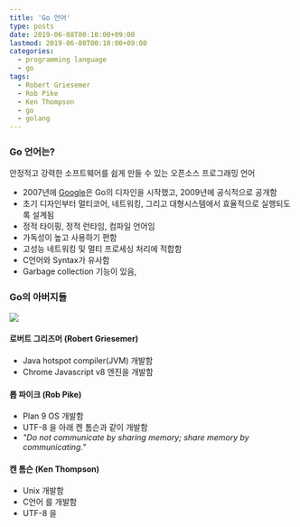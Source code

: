 ```yaml
---
title: 'Go 언어'
type: posts
date: 2019-06-08T00:10:00+09:00
lastmod: 2019-06-08T00:10:00+09:00
categories: 
  - programming language
  - go
tags: 
  - Robert Griesemer
  - Rob Pike
  - Ken Thompson
  - go
  - golang
---
```


### Go 언어는?

안정적고 강력한 소프트웨어를 쉽게 만들 수 있는 오픈소스 프로그래밍 언어   

* 2007년에 [Google](https://google.com)은 Go의 디자인을 시작했고, 2009년에 공식적으로 공개함
* 초기 디자인부터 멀티코어, 네트워킹, 그리고 대형시스템에서 효율적으로 실행되도록 설계됨
* 정적 타이핑, 정적 런타임, 컴파일 언어임 
* 가독성이 높고 사용하기 편함
* 고성능 네트워킹 및 멀티 프로세싱 처리에 적합함
* C언어와 Syntax가 유사함
* Garbage collection 기능이 있음,
  
### Go의 아버지들

<img src="/img/golang_fathers.png">

#### 로버트 그리즈머 (Robert Griesemer)

* Java hotspot compiler(JVM) 개발함
* Chrome Javascript v8 엔진을 개발함

#### 롭 파이크 (Rob Pike)

* Plan 9 OS 개발함
* UTF-8 을 아래 켄 톰슨과 같이 개발함
* *"Do not communicate by sharing memory; share memory by communicating."*

#### 켄 톰슨 (Ken Thompson)

* Unix 개발함
* C언어 를 개발함
* UTF-8 을 

